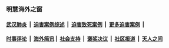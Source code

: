 
### 明慧海外之窗

####  [武汉肺炎](indexes/365.md?t=03080200) &nbsp;|&nbsp;  [迫害案例综述](indexes/328.md?t=03080200) &nbsp;|&nbsp; [迫害致死案例](indexes/277.md?t=03080200)  &nbsp;|&nbsp; [更多迫害案例](indexes/81.md?t=03080200)  &nbsp;|&nbsp; 
####  [时事评论](indexes/19.md?t=03080200) &nbsp;|&nbsp; [海外简讯](indexes/245.md?t=03080200)&nbsp;|&nbsp;  [社会支持](indexes/140.md?t=03080200) &nbsp;|&nbsp; [褒奖决议](indexes/282.md?t=03080200) &nbsp;|&nbsp; [社区报道](indexes/91.md?t=03080200)  &nbsp;|&nbsp; [天人之间](indexes/78.md?t=03080200) 

